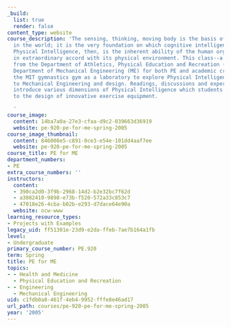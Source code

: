```yaml
---
_build:
  list: true
  render: false
content_type: website
course_description: 'The sensing, thinking, moving body is the basis of our experience
  in the world; it is the very foundation on which cognitive intelligence is built.
  Physical Intelligence, then, is the inherent ability of the human organism to function
  in extraordinary accord with its physical environment. This class--a joint offering
  from the Department of Athletics, Physical Education and Recreation (DAPER) and
  Department of Mechanical Engineering (ME) for both PE and academic credit--uses
  the MIT gymnastics gym as a laboratory to explore Physical Intelligence as applied
  to Mechanical Engineering and design. Readings, discussions and experiential learning
  introduce various dimensions of Physical Intelligence which students then apply
  to the design of innovative exercise equipment.

  '
course_image:
  content: 14ba7a0a-27e3-cfaa-d9c2-039663d36919
  website: pe-920-pe-for-me-spring-2005
course_image_thumbnail:
  content: 846008e5-c891-0ce3-e54e-101dd4aaf7ee
  website: pe-920-pe-for-me-spring-2005
course_title: PE for ME
department_numbers:
- PE
extra_course_numbers: ''
instructors:
  content:
  - 390ca2d0-3f9b-2968-14d2-b2e32bc7f62d
  - a3082410-9898-e73b-f520-572a33c853c7
  - 47018e26-4cba-b02b-e293-d7dace64e90a
  website: ocw-www
learning_resource_types:
- Projects with Examples
legacy_uid: ff51301e-23d9-e2da-ffeb-7ae7b164a1fb
level:
- Undergraduate
primary_course_number: PE.920
term: Spring
title: PE for ME
topics:
- - Health and Medicine
  - Physical Education and Recreation
- - Engineering
  - Mechanical Engineering
uid: c1fdb0a8-461f-4eb4-9952-fffe8e46ad17
url_path: courses/pe-920-pe-for-me-spring-2005
year: '2005'
---
```

